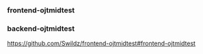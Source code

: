 ### frontend-ojtmidtest
### backend-ojtmidtest
https://github.com/Swildz/frontend-ojtmidtest#frontend-ojtmidtest